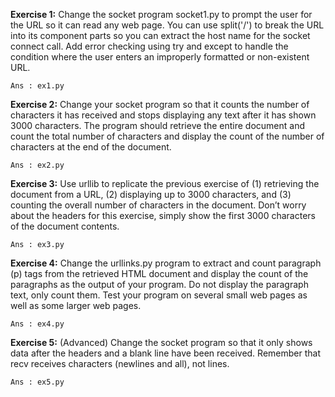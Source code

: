 **Exercise 1:** Change the socket program socket1.py to prompt the user for the URL so it can read any web page. You can use split('/') to break the URL into its component parts so you can extract the host name for the socket connect call. Add error checking using try and
except to handle the condition where the user enters an improperly formatted or non-existent URL.

	Ans : ex1.py

**Exercise 2:** Change your socket program so that it counts the number of characters it has received and stops displaying any text after it has shown 3000 characters. The program should retrieve the entire document and count the total number of characters and display the count of the number of characters at the end of the document.  

	Ans : ex2.py

**Exercise 3:** Use urllib to replicate the previous exercise of (1) retrieving the document from a URL, (2) displaying up to 3000 characters, and (3) counting the overall number of characters in the document. Don’t worry about the headers for this exercise, simply show the first 3000 characters of the document contents.

	Ans : ex3.py

**Exercise 4:** Change the urllinks.py program to extract and count paragraph (p) tags from the retrieved HTML document and display the count of the paragraphs as the output of your program. Do not display the paragraph text, only count them. Test your program on several
small web pages as well as some larger web pages.  

	Ans : ex4.py
	

**Exercise 5:** (Advanced) Change the socket program so that it only shows data after the headers and a blank line have been received. Remember that recv receives characters (newlines and all), not lines.

	Ans : ex5.py
